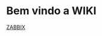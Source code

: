<!-- TITLE: Home -->
<!-- SUBTITLE: A quick summary of Home -->

# Bem vindo a WIKI

 [ZABBIX](http://192.168.31.31/zabbix#zabbix)





